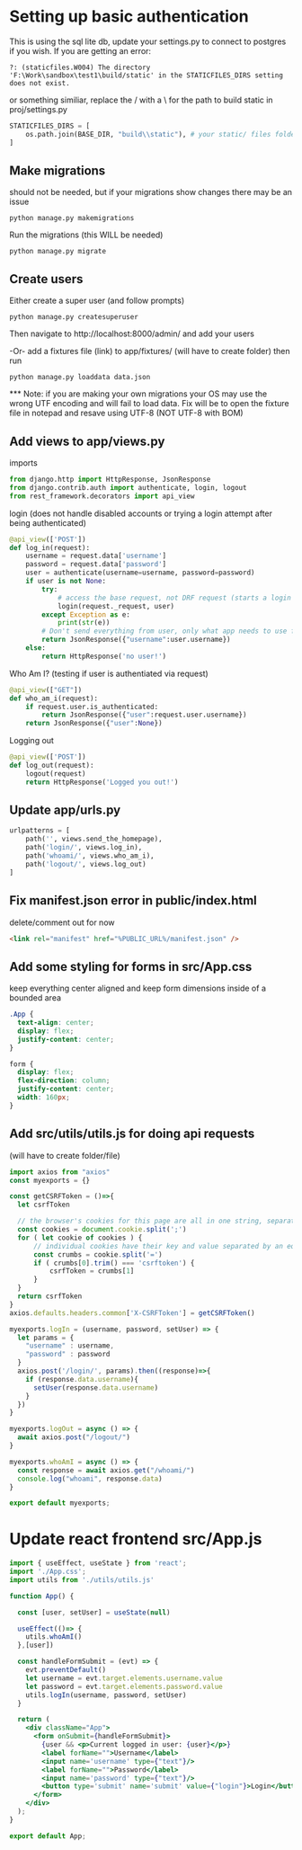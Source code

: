 # Setting up basic authentication

This is using the sql lite db, update your settings.py to connect to postgres if you wish. If you are getting an error:
~~~
?: (staticfiles.W004) The directory 'F:\Work\sandbox\test1\build/static' in the STATICFILES_DIRS setting does not exist.
~~~
or something similiar, replace the / with a \\ for the path to build static in proj/settings.py
~~~ python
STATICFILES_DIRS = [
    os.path.join(BASE_DIR, "build\\static"), # your static/ files folder
]

~~~
## Make migrations
should not be needed, but if your migrations show changes there may be an issue
~~~
python manage.py makemigrations
~~~
Run the migrations (this WILL be needed)
~~~
python manage.py migrate
~~~

## Create users
Either create a super user (and follow prompts)
~~~
python manage.py createsuperuser
~~~
Then navigate to http://localhost:8000/admin/ and add your users

-Or- add a fixtures file (link) to app/fixtures/ (will have to create folder) then run
~~~
python manage.py loaddata data.json
~~~
*** Note: if you are making your own migrations your OS may use the wrong UTF encoding and will fail to load data. Fix will be to open the fixture file in notepad and resave using UTF-8 (NOT UTF-8 with BOM)

## Add views to app/views.py

imports
~~~ python
from django.http import HttpResponse, JsonResponse
from django.contrib.auth import authenticate, login, logout
from rest_framework.decorators import api_view
~~~

login (does not handle disabled accounts or trying a login attempt after being authenticated)
~~~ python
@api_view(['POST'])
def log_in(request):
    username = request.data['username']
    password = request.data['password']
    user = authenticate(username=username, password=password)
    if user is not None:    
        try:
            # access the base request, not DRF request (starts a login session for user)   
            login(request._request, user)
        except Exception as e:
            print(str(e))
        # Don't send everything from user, only what app needs to use for state
        return JsonResponse({"username":user.username})             
    else:
        return HttpResponse('no user!')
~~~

Who Am I? (testing if user is authentiated via request)
~~~ python
@api_view(["GET"])
def who_am_i(request):
    if request.user.is_authenticated:
        return JsonResponse({"user":request.user.username})
    return JsonResponse({"user":None})
~~~

Logging out
~~~ python
@api_view(['POST'])
def log_out(request):
    logout(request)
    return HttpResponse('Logged you out!')
~~~


## Update app/urls.py
~~~ python
urlpatterns = [
    path('', views.send_the_homepage),
    path('login/', views.log_in),
    path('whoami/', views.who_am_i),
    path('logout/', views.log_out)
]
~~~

## Fix manifest.json error in public/index.html
delete/comment out for now
~~~ html
<link rel="manifest" href="%PUBLIC_URL%/manifest.json" />
~~~

## Add some styling for forms in src/App.css
keep everything center aligned and keep form dimensions inside of a bounded area
~~~ css
.App {
  text-align: center;
  display: flex;
  justify-content: center;  
}

form {
  display: flex;
  flex-direction: column;
  justify-content: center;  
  width: 160px;
}
~~~

## Add src/utils/utils.js for doing api requests
(will have to create folder/file)

~~~ jsx
import axios from "axios"
const myexports = {}

const getCSRFToken = ()=>{
  let csrfToken

  // the browser's cookies for this page are all in one string, separated by semi-colons
  const cookies = document.cookie.split(';')
  for ( let cookie of cookies ) {
      // individual cookies have their key and value separated by an equal sign
      const crumbs = cookie.split('=')
      if ( crumbs[0].trim() === 'csrftoken') {
          csrfToken = crumbs[1]
      }
  }
  return csrfToken
}
axios.defaults.headers.common['X-CSRFToken'] = getCSRFToken()

myexports.logIn = (username, password, setUser) => {
  let params = {
    "username" : username,
    "password" : password
  }
  axios.post('/login/', params).then((response)=>{ 
    if (response.data.username){
      setUser(response.data.username)
    }
  })
}

myexports.logOut = async () => {
  await axios.post("/logout/")
}

myexports.whoAmI = async () => {
  const response = await axios.get("/whoami/")
  console.log("whoami", response.data)
}

export default myexports;
~~~

# Update react frontend src/App.js
~~~ jsx
import { useEffect, useState } from 'react';
import './App.css';
import utils from './utils/utils.js'

function App() {

  const [user, setUser] = useState(null)

  useEffect(()=> {
    utils.whoAmI()
  },[user])

  const handleFormSubmit = (evt) => {
    evt.preventDefault()
    let username = evt.target.elements.username.value
    let password = evt.target.elements.password.value
    utils.logIn(username, password, setUser)
  }

  return (
    <div className="App">
      <form onSubmit={handleFormSubmit}>
        {user && <p>Current logged in user: {user}</p>}
        <label forName="">Username</label>
        <input name='username' type={"text"}/>
        <label forName="">Password</label>
        <input name='password' type={"text"}/>
        <button type='submit' name='submit' value={"login"}>Login</button>
      </form>
    </div>
  );
}

export default App;
~~~